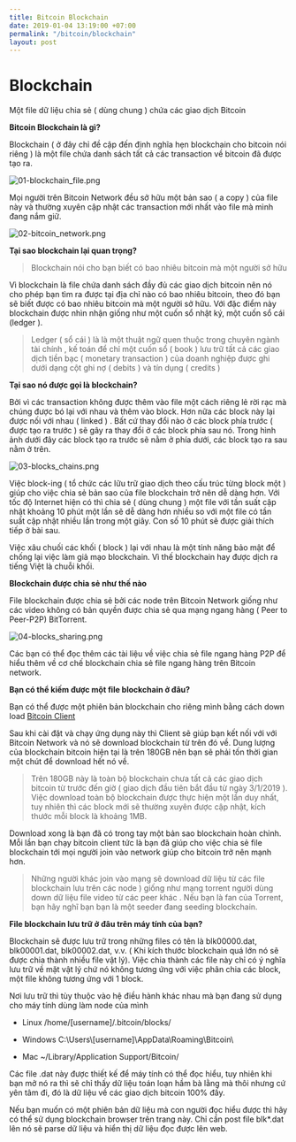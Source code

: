 ```yaml
---
title: Bitcoin Blockchain
date: 2019-01-04 13:19:00 +07:00
permalink: "/bitcoin/blockchain"
layout: post
---
```


# Blockchain

Một file dữ liệu chia sẻ ( dùng chung ) chứa các giao dịch Bitcoin

**Bitcoin Blockchain là gì?**

Blockchain ( ở đây chỉ đề cập đến định nghĩa hẹn blockchain cho bitcoin nói riêng ) là một file chứa danh sách tất cả các transaction về bitcoin đã được tạo ra.

![01-blockchain_file.png](/uploads/01-blockchain_file.png)

Mọi người trên Bitcoin Network đều sở hữu một bản sao ( a copy ) của file này và thường xuyên cập nhật các transaction mới nhất vào file mà mình đang nắm giữ.

![02-bitcoin_network.png](/uploads/02-bitcoin_network.png)

**Tại sao blockchain lại quan trọng?**

> Blockchain nói cho bạn biết có bao nhiêu bitcoin mà một người sở hữu

Vì blockchain là file chứa danh sách đầy đủ các giao dịch bitcoin nên nó cho phép bạn tìm ra được tại địa chỉ nào có bao nhiêu bitcoin, theo đó bạn sẽ biết được có bao nhiêu bitcoin mà một người sở hữu. Với đặc điểm này blockchain được nhìn nhận giống như một cuốn sổ nhật ký, một cuốn sổ cái (ledger ).

> Ledger ( sổ cái ) là là một thuật ngữ quen thuộc trong chuyên ngành tài chính , kế  toán để chỉ một cuốn sổ ( book ) lưu trữ tất cả các giao dịch tiền bạc ( monetary transaction ) của doanh nghiệp được ghi dưới dạng cột ghi nợ ( debits ) và tín dụng ( credits )

**Tại sao nó được gọi là blockchain?**

Bởi vì các transaction không được thêm vào file một cách riêng lẻ rời rạc mà chúng được bó lại với nhau và thêm vào block. Hơn nữa các block này lại được nối với nhau ( linked ) . Bất cứ thay đổi nào ở các block phía trước ( được tạo ra trước ) sẽ gây ra thay đổi ở các block phía sau nó. Trong hình ảnh dưới đây các block tạo ra trước sẽ nằm ở phía dưới, các block tạo ra sau nằm ở trên.

![03-blocks_chains.png](/uploads/03-blocks_chains.png)

Việc block-ing ( tổ chức các lữu trữ giao dịch theo cấu trúc từng block một ) giúp cho việc chia sẻ bản sao của file blockchain trở nên dễ dàng hơn. Với tốc độ Internet hiện có thì chia sẻ ( dùng chung ) một file với tần suất cập nhật khoảng 10 phút một lần sẽ dễ dàng hơn nhiều so với một file có tần suất cập nhật nhiều lần trong một giây. Con số 10 phút sẽ được giải thích tiếp ở bài sau.

Việc xâu chuối các khối ( block ) lại với nhau là một tính năng bảo mật để chống lại việc làm giả mạo blockchain. Vì thế blockchain hay được dịch ra tiếng Việt là chuỗi khối.

**Blockchain được chia sẻ như thế nào**

File blockchain được chia sẻ bởi các node trên Bitcoin Network giống như các video không có bản quyền được chia sẻ qua mạng ngang hàng ( Peer to Peer-P2P) BitTorrent.

![04-blocks_sharing.png](/uploads/04-blocks_sharing.png)

Các bạn có thể đọc thêm các tài liệu về việc chia sẻ file ngang hàng P2P để hiểu thêm về cơ chế blockchain chia sẻ file ngang hàng trên Bitcoin network.

**Bạn có thể kiếm được một file blockchain ở đâu?**

Bạn có thể được một phiên bản blockchain cho riêng mình bằng cách down load [Bitcoin Client ](https://bitcoin.org/en/download)

Sau khi cài đặt và chạy ứng dụng này thì Client sẽ giúp bạn kết nối với với Bitcoin Network và nó sẽ download blockchain từ trên đó về. Dung lượng của blockchain bitcoin hiện tại là trên 180GB nên bạn sẽ phải tốn thời gian một chút để download hết nó về.

> Trên 180GB này là toàn bộ blockchain chưa tất cả các giao dịch bitcoin từ trước đến giờ ( giao dịch đầu tiên bắt đầu từ ngày 3/1/2019 ).  Việc download toàn bộ blockchain được thực hiện một lần duy nhất, tuy nhiên thì các block mới sẽ thường xuyên được cập nhật, kích thước mỗi block là khoảng 1MB.

Download xong là bạn đã có trong tay một bản sao blockchain hoàn chỉnh. Mỗi lần bạn chạy bitcoin client tức là bạn đã giúp cho việc chia sẻ file blockchain tới mọi người join vào network giúp cho bitcoin trở nên mạnh hơn.

> Những người khác join vào mạng sẽ download dữ liệu từ các file blockchain lưu trên các node ) giống như mạng torrent người dùng down dữ liệu file video từ các peer khác . Nếu bạn là fan của Torrent, bạn hãy nghĩ bạn bạn là một seeder đang seeding blockchain.

**File blockchain lưu trữ ở đâu trên máy tính của bạn?**

Blockchain sẽ được lưu trữ trong những files có tên là blk00000.dat,  blk00001.dat, blk00002.dat, v.v. ( Khi kích thước blockchain quá lớn nó sẽ được chia thành nhiều file vật lý). Việc chia thành các file này chỉ có ý nghĩa lưu trữ về mặt vật lý chứ nó không tương ứng với việc phân chia các block, một file không tương ứng với 1 block.

Nơi lưu trữ thì tùy thuộc vào hệ điều hành khác nhau mà bạn đang sử dụng cho máy tính dùng làm node của mình

* Linux
  /home/\[username\]/.bitcoin/blocks/

* Windows
  C:\\Users\\\[username\]\\AppData\\Roaming\\Bitcoin\\
  

* Mac
  \~/Library/Application Support/Bitcoin/

Các file .dat này được thiết kế để máy tính có thể đọc hiểu, tuy nhiên khi bạn mở nó ra thì sẽ chỉ thấy dữ liệu toán loạn hầm bà lằng mà thôi nhưng cứ yên tâm đi, đó là dữ liệu về các giao dịch bitcoin 100% đấy.

Nếu bạn muốn có một phiên bản dữ liệu mà con người đọc hiểu được thì hãy có thể sử dụng blockchain browser trên trang này. Chỉ cần post file blk\*.dat lên nó sẽ parse dữ liệu và hiển thị dữ liệu đọc được lên web.